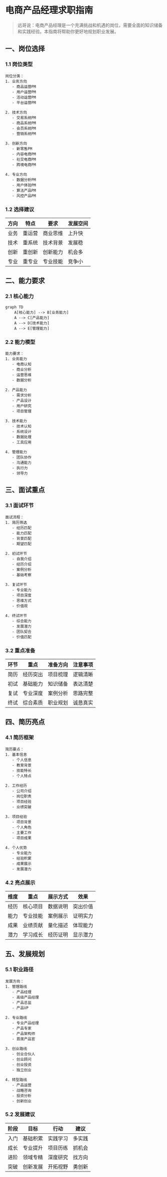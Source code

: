 # 电商产品经理求职指南

> 远哥说：电商产品经理是一个充满挑战和机遇的岗位，需要全面的知识储备和实践经验。本指南将帮助你更好地规划职业发展。

## 一、岗位选择

### 1.1 岗位类型
```
岗位分类：
1. 业务方向
   - 商品运营PM
   - 用户运营PM
   - 活动运营PM
   - 平台运营PM

2. 技术方向
   - 交易系统PM
   - 商品系统PM
   - 会员系统PM
   - 营销系统PM

3. 创新方向
   - 新零售PM
   - 内容电商PM
   - 社交电商PM
   - 跨境电商PM

4. 专业方向
   - 数据分析PM
   - 用户体验PM
   - 算法产品PM
   - 风控产品PM
```

### 1.2 选择建议
| 方向 | 特点 | 要求 | 发展空间 |
|------|------|------|----------|
| 业务 | 重运营 | 商业思维 | 上升快 |
| 技术 | 重系统 | 技术背景 | 发展稳 |
| 创新 | 重创新 | 创新能力 | 机会多 |
| 专业 | 重专业 | 专业技能 | 竞争小 |

## 二、能力要求

### 2.1 核心能力
```mermaid
graph TD
    A[核心能力] --> B[业务能力]
    A --> C[产品能力]
    A --> D[技术能力]
    A --> E[管理能力]
```

### 2.2 能力模型
```
能力要求：
1. 业务能力
   - 电商认知
   - 商业分析
   - 运营思维
   - 数据分析

2. 产品能力
   - 需求分析
   - 产品设计
   - 用户研究
   - 项目管理

3. 技术能力
   - 技术认知
   - 系统设计
   - 数据处理
   - 工具应用

4. 管理能力
   - 团队协作
   - 沟通能力
   - 执行力
   - 领导力
```

## 三、面试重点

### 3.1 面试环节
```
面试流程：
1. 简历筛选
   - 经历匹配
   - 能力匹配
   - 背景匹配
   - 期望匹配

2. 初试环节
   - 自我介绍
   - 经历介绍
   - 案例分析
   - 基础考察

3. 复试环节
   - 专业能力
   - 项目深度
   - 思维方式
   - 价值观

4. 终试环节
   - 综合能力
   - 发展潜力
   - 团队契合
   - 价值匹配
```

### 3.2 重点准备
| 环节 | 重点 | 准备方向 | 注意事项 |
|------|------|----------|----------|
| 简历 | 经历突出 | 项目梳理 | 逻辑清晰 |
| 初试 | 基础能力 | 知识储备 | 表达清楚 |
| 复试 | 专业深度 | 案例分析 | 思路完整 |
| 终试 | 综合素质 | 职业规划 | 诚恳真实 |

## 四、简历亮点

### 4.1 简历框架
```
简历要点：
1. 基本信息
   - 个人信息
   - 教育背景
   - 技能特长
   - 个人特点

2. 工作经历
   - 公司介绍
   - 岗位职责
   - 项目经验
   - 业绩突破

3. 项目经验
   - 项目背景
   - 个人角色
   - 主要工作
   - 项目成果

4. 个人优势
   - 专业能力
   - 经验积累
   - 成果展示
   - 发展潜力
```

### 4.2 亮点展示
| 维度 | 重点 | 展示方式 | 效果 |
|------|------|----------|------|
| 经历 | 核心项目 | 数据说明 | 突出价值 |
| 能力 | 专业技能 | 案例展示 | 证明实力 |
| 成果 | 业绩贡献 | 量化描述 | 体现能力 |
| 潜力 | 学习成长 | 经历证明 | 显示潜力 |

## 五、发展规划

### 5.1 职业路径
```
发展方向：
1. 管理路线
   - 产品经理
   - 高级产品经理
   - 产品总监
   - 产品VP

2. 专业路线
   - 专业产品经理
   - 产品专家
   - 产品架构师
   - 首席产品官

3. 创业路线
   - 创业合伙人
   - 创业顾问
   - 创业投资
   - 独立创业

4. 转型路线
   - 产品运营
   - 战略咨询
   - 投资分析
   - 创新创业
```

### 5.2 发展建议
| 阶段 | 目标 | 行动 | 建议 |
|------|------|------|------|
| 入门 | 基础积累 | 实践学习 | 多实践 |
| 成长 | 专业提升 | 项目历练 | 抓机会 |
| 进阶 | 领域专精 | 深度研究 | 找方向 |
| 突破 | 创新发展 | 开拓视野 | 勇创新 |

